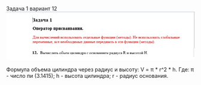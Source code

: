 Задача 1 вариант 12 
![image](https://github.com/pathetic01/task1_final/blob/master/%D0%A1%D0%BD%D0%B8%D0%BC%D0%BE%D0%BA1234.jpg)

Формула объема цилиндра через радиус и высоту:
V = π * r^2 * h. Где:
π - число пи (3.1415);
h - высота цилиндра;
r - радиус основания.
